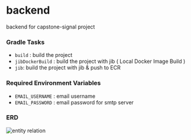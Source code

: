 # backend
backend for capstone-signal project


### Gradle Tasks
- `build` : build the project
- `jibDockerBuild` : build the project with jib ( Local Docker Image Build )
- `jib`: build the project with jib & push to ECR


### Required Environment Variables
- `EMAIL_USERNAME` : email username
- `EMAIL_PASSWORD` : email password for smtp server


### ERD
![entity relation](https://user-images.githubusercontent.com/43488326/163690749-8d74ecd2-ff62-448d-8ea8-4814ab2a9d54.png)
